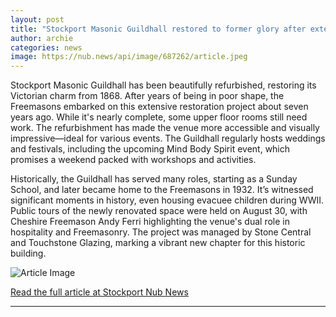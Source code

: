 ```yaml
---
layout: post
title: "Stockport Masonic Guildhall restored to former glory after extensive renovation"
author: archie
categories: news
image: https://nub.news/api/image/687262/article.jpeg
---
```

Stockport Masonic Guildhall has been beautifully refurbished, restoring its Victorian charm from 1868. After years of being in poor shape, the Freemasons embarked on this extensive restoration project about seven years ago. While it's nearly complete, some upper floor rooms still need work. The refurbishment has made the venue more accessible and visually impressive—ideal for various events. The Guildhall regularly hosts weddings and festivals, including the upcoming Mind Body Spirit event, which promises a weekend packed with workshops and activities. 

Historically, the Guildhall has served many roles, starting as a Sunday School, and later became home to the Freemasons in 1932. It’s witnessed significant moments in history, even housing evacuee children during WWII. Public tours of the newly renovated space were held on August 30, with Cheshire Freemason Andy Ferri highlighting the venue's dual role in hospitality and Freemasonry. The project was managed by Stone Central and Touchstone Glazing, marking a vibrant new chapter for this historic building.

![Article Image](https://nub.news/api/image/687262/article.jpeg)

[Read the full article at Stockport Nub News](https://stockport.nub.news/news/local-news/sp12143-stockport-masonic-guildhall-restored-to-former-glory-after-extensive-renovation-270492)

---
